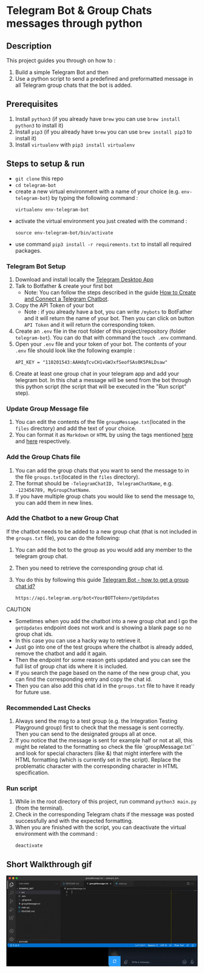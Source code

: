 # Telegram Bot & Group Chats messages through python

## Description
This project guides you through on how to :
1. Build a simple Telegram Bot and then
1. Use a python script to send a predefined and preformatted message in all Telegram group chats that the bot is added.

## Prerequisites
1. Install `python3` (if you already have `brew` you can use `brew install python3` to install it)
1. Install `pip3` (if you already have `brew` you can use `brew install pip3` to install it)
1. Install `virtualenv` with `pip3 install virtualenv`

## Steps to setup & run
- `git clone` this repo
- `cd telegram-bot`
- create a new virtual environment with a name of your choice (e.g. `env-telegram-bot`) by typing the following command :
    ```
    virtualenv env-telegram-bot
    ```
- activate the virtual environment you just created with the command :
    ```
    source env-telegram-bot/bin/activate
    ```
- use command `pip3 install -r requirements.txt` to install all required packages.

### Telegram Bot Setup
1. Download and install locally the [Telegram Desktop App](https://desktop.telegram.org/)
1. Talk to Botfather & create your first bot
    - Note: You can follow the steps described in the guide [How to Create and Connect a Telegram Chatbot](https://sendpulse.com/knowledge-base/chatbot/create-telegram-chatbot).
1. Copy the API Token of your bot
   - Note : if you already have a bot, you can write `/mybots` to BotFather and it will return the name of your bot. Then you can click on button `API Token` and it will return the corresponding token.
1. Create an `.env` file in the root folder of this project/repository (folder `telegram-bot`). You can do that with command the `touch .env` command.
1. Open your `.env` file and your token of your bot. The contents of your `.env` file should look like the following example :
    ```
    API_KEY = "110201543:AAHdqTcvCH1vGWJxfSeofSAs0K5PALDsaw"
    ```
1. Create at least one group chat in your telegram app and add your telegram bot. In this chat a message will be send from the bot through this python script (the script that will be executed in the "Run script" step).

### Update Group Message file
1. You can edit the contents of the file `groupMessage.txt`(located in the `files` directory) and add the text of your choice.
1. You can format it as `Markdown` or `HTML` by using the tags mentioned [here](https://core.telegram.org/bots/api#markdownv2-style) and [here](https://core.telegram.org/bots/api#html-style) respectively.

### Add the Group Chats file
1. You can add the group chats that you want to send the message to in the file `groups.txt`(located in the `files` directory).
1. The format should be `-TelegramChatID, TelegramChatName`, e.g. `-123456789, MyGroupChatName`.
1. If you have multiple group chats you would like to send the message to, you can add them in new lines.


### Add the Chatbot to a new Group Chat
If the chatbot needs to be added to a new group chat (that is not included in the `groups.txt` file), you can do the following:
1. You can add the bot to the group as you would add any member to the telegram group chat.
1. Then you need to retrieve the corresponding group chat id.
1. You do this by following this guide [Telegram Bot - how to get a group chat id?](https://stackoverflow.com/questions/32423837/telegram-bot-how-to-get-a-group-chat-id)

    ```
    https://api.telegram.org/bot<YourBOTToken>/getUpdates
    ```

CAUTION
- Sometimes when you add the chatbot into a new group chat and I go the `getUpdates` endpoint does not work and is showing a blank page so no group chat ids. 
- In this case you can use a hacky way to retrieve it.
- Just go into one of the test groups where the chatbot is already added, remove the chatbot and add it again. 
- Then the endpoint for some reason gets updated and you can see the full list of group chat ids where it is included.
- If you search the page based on the name of the new group chat, you can find the corresponding entry and copy the chat id.
- Then you can also add this chat id in the `groups.txt` file to have it ready for future use.

### Recommended Last Checks
1. Always send the msg to a test group (e.g. the Integration Testing Playground group) first to check that the message is sent correctly. Then you can send to the designated groups all at once.
1. If you notice that the message is sent for example half or not at all, this might be related to the formatting so check the file `groupMessage.txt`` and look for special characters (like &) that might interfere with the HTML formatting (which is currently set in the script). Replace the problematic character with the corresponding character in HTML specification.


### Run script
1. While in the root directory of this project, run command `python3 main.py` (from the terminal).
1. Check in the corresponding Telegram chats if the message was posted successfully and with the expected formatting.
1. When you are finished with the script, you can deactivate the virtual environment with the command :
    ```
    deactivate
    ```

## Short Walkthrough gif
![Recording](media/telegram-bot-python.gif "Short recording from the Telegram Bot + python script")
